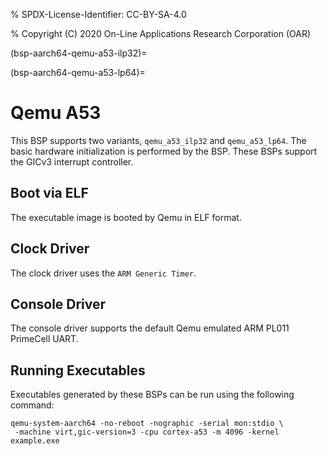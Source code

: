 % SPDX-License-Identifier: CC-BY-SA-4.0

% Copyright (C) 2020 On-Line Applications Research Corporation (OAR)

(bsp-aarch64-qemu-a53-ilp32)=

(bsp-aarch64-qemu-a53-lp64)=

# Qemu A53

This BSP supports two variants, `qemu_a53_ilp32` and `qemu_a53_lp64`. The basic
hardware initialization is performed by the BSP. These BSPs support the GICv3
interrupt controller.

## Boot via ELF

The executable image is booted by Qemu in ELF format.

## Clock Driver

The clock driver uses the `ARM Generic Timer`.

## Console Driver

The console driver supports the default Qemu emulated ARM PL011 PrimeCell UART.

## Running Executables

Executables generated by these BSPs can be run using the following command:

```shell
qemu-system-aarch64 -no-reboot -nographic -serial mon:stdio \
 -machine virt,gic-version=3 -cpu cortex-a53 -m 4096 -kernel example.exe
```
